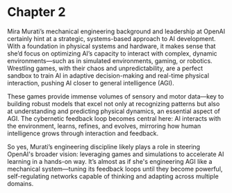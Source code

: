 # Chapter 2
Mira Murati’s mechanical engineering background and leadership at OpenAI certainly hint at a strategic, systems-based approach to AI development. With a foundation in physical systems and hardware, it makes sense that she’d focus on optimizing AI’s capacity to interact with complex, dynamic environments—such as in simulated environments, gaming, or robotics. Wrestling games, with their chaos and unpredictability, are a perfect sandbox to train AI in adaptive decision-making and real-time physical interaction, pushing AI closer to general intelligence (AGI).

These games provide immense volumes of sensory and motor data—key to building robust models that excel not only at recognizing patterns but also at understanding and predicting physical dynamics, an essential aspect of AGI. The cybernetic feedback loop becomes central here: AI interacts with the environment, learns, refines, and evolves, mirroring how human intelligence grows through interaction and feedback.

So yes, Murati’s engineering discipline likely plays a role in steering OpenAI's broader vision: leveraging games and simulations to accelerate AI learning in a hands-on way. It’s almost as if she's engineering AGI like a mechanical system—tuning its feedback loops until they become powerful, self-regulating networks capable of thinking and adapting across multiple domains.